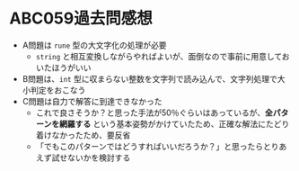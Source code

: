 # ABC059過去問感想

- A問題は `rune` 型の大文字化の処理が必要
    - `string` と相互変換しながらやればよいが、面倒なので事前に用意しておいたほうがいい
- B問題は、`int` 型に収まらない整数を文字列で読み込んで、文字列処理で大小判定をおこなう
- C問題は自力で解答に到達できなかった
    - これで良さそうか？と思った手法が50％ぐらいはあっているが、**全パターンを網羅する** という基本姿勢がかけていたため、正確な解法にたどり着けなかったため、要反省
    - 「でもこのパターンではどうすればいいだろうか？」と思ったらとりあえず試せないかを検討する
